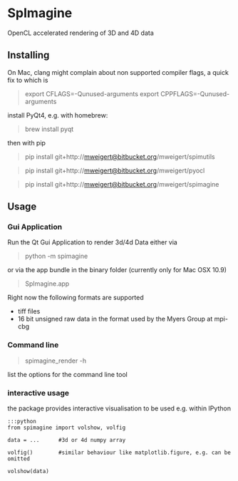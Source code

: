 # SpImagine

OpenCL accelerated rendering of 3D and 4D data


## Installing

On Mac, clang might complain about non supported compiler flags, a quick fix to which is

> export CFLAGS=-Qunused-arguments
> export CPPFLAGS=-Qunused-arguments


install PyQt4, e.g. with homebrew:
> brew install pyqt


then with pip

> pip install git+http://mweigert@bitbucket.org/mweigert/spimutils

> pip install git+http://mweigert@bitbucket.org/mweigert/pyocl

> pip install git+http://mweigert@bitbucket.org/mweigert/spimagine


## Usage

### Gui Application

Run the  Qt Gui Application to render 3d/4d Data either via  


> python -m spimagine

or via the app bundle in the binary folder (currently only for Mac OSX 10.9) 

> SpImagine.app


Right now the following formats are supported

- tiff files
- 16 bit unsigned raw data in the format used by the Myers Group at mpi-cbg

### Command line

> spimagine_render -h

list the options for the command line tool



### interactive usage

the package provides interactive visualisation to be used e.g. within IPython

    :::python 
	from spimagine import volshow, volfig
	
	data = ...      #3d or 4d numpy array
	
	volfig()        #similar behaviour like matplotlib.figure, e.g. can be omitted
	
	volshow(data)


